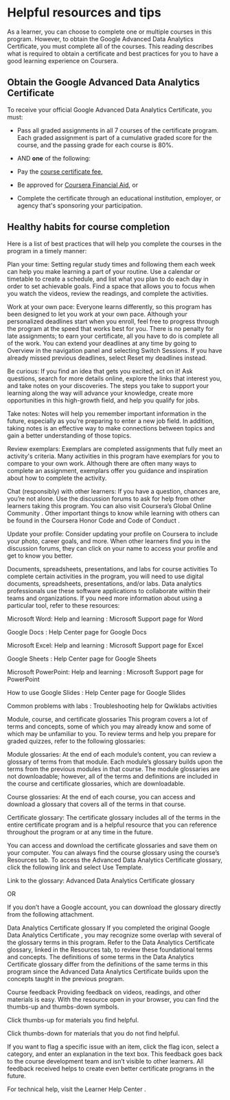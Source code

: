 # Helpful resources and tips

As a learner, you can choose to complete one or multiple courses in this program. However, to obtain the Google Advanced Data Analytics Certificate, you must complete all of the courses. This reading describes what is required to obtain a certificate and best practices for you to have a good learning experience on Coursera.

## Obtain the Google Advanced Data Analytics Certificate

To receive your official Google Advanced Data Analytics Certificate, you must:

* Pass all graded assignments in all 7 courses of the certificate program. Each graded assignment is part of a cumulative graded score for the course, and the passing grade for each course is 80%. 

* AND **one** of the following:

* Pay the [course certificate fee](https://www.coursera.support/s/article/209818963-Payments-on-Coursera?language=en_US),

* Be approved for [Coursera Financial Aid](https://www.coursera.support/s/article/209819033-Apply-for-Financial-Aid-or-a-Scholarship?language=en_US), or

* Complete the certificate through an educational institution, employer, or agency that's sponsoring your participation. 

## Healthy habits for course completion

Here is a list of best practices that will help you complete the courses in the program in a timely manner: 

Plan your time: Setting regular study times and following them each week can help you make learning a part of your routine. Use a calendar or timetable to create a schedule, and list what you plan to do each day in order to set achievable goals. Find a space that allows you to focus when you watch the videos, review the readings, and complete the activities.

Work at your own pace: Everyone learns differently, so this program has been designed to let you work at your own pace. Although your personalized deadlines start when you enroll, feel free to progress through the program at the speed that works best for you. There is no penalty for late assignments; to earn your certificate, all you have to do is complete all of the work. You can extend your deadlines at any time by going to Overview in the navigation panel and selecting Switch Sessions. If you have already missed previous deadlines, select Reset my deadlines instead.

Be curious: If you find an idea that gets you excited, act on it! Ask questions, search for more details online, explore the links that interest you, and take notes on your discoveries. The steps you take to support your learning along the way will advance your knowledge, create more opportunities in this high-growth field, and help you qualify for jobs. 

Take notes: Notes will help you remember important information in the future, especially as you’re preparing to enter a new job field. In addition, taking notes is an effective way to make connections between topics and gain a better understanding of those topics.

Review exemplars: Exemplars are completed assignments that fully meet an activity's criteria. Many activities in this program have exemplars for you to compare to your own work. Although there are often many ways to complete an assignment, exemplars offer you guidance and inspiration about how to complete the activity. 

Chat (responsibly) with other learners: If you have a question, chances are, you’re not alone. Use the 
discussion forums
 to ask for help from other learners taking this program. You can also visit Coursera’s 
Global Online Community
. Other important things to know while learning with others can be found in the 
Coursera Honor Code
 and 
Code of Conduct
. 

Update your profile: Consider 
updating your profile
 on Coursera to include your photo, career goals, and more. When other learners find you in the discussion forums, they can click on your name to access your profile and get to know you better.

Documents, spreadsheets, presentations, and labs for course activities
To complete certain activities in the program, you will need to use digital documents, spreadsheets, presentations, and/or labs. Data analytics professionals use these software applications to collaborate within their teams and organizations. If you need more information about using a particular tool, refer to these resources:

Microsoft Word: Help and learning
: Microsoft Support page for Word

Google Docs
: Help Center page for Google Docs

Microsoft Excel: Help and learning
: Microsoft Support page for Excel

Google Sheets
: Help Center page for Google Sheets

Microsoft PowerPoint: Help and learning
: Microsoft Support page for PowerPoint

How to use Google Slides
: Help Center page for Google Slides  

Common problems with labs
: Troubleshooting help for Qwiklabs activities

Module, course, and certificate glossaries
This program covers a lot of terms and concepts, some of which you may already know and some of which may be unfamiliar to you. To review terms and help you prepare for graded quizzes, refer to the following glossaries:

Module glossaries: At the end of each module’s content, you can review a glossary of terms from that module. Each module’s glossary builds upon the terms from the previous modules in that course. The module glossaries are not downloadable; however, all of the terms and definitions are included in the course and certificate glossaries, which are downloadable.

Course glossaries: At the end of each course, you can access and download a glossary that covers all of the terms in that course. 

Certificate glossary: The certificate glossary includes all of the terms in the entire certificate program and is a helpful resource that you can reference throughout the program or at any time in the future. 

You can access and download the certificate glossaries and save them on your computer. You can always find the course glossary using the course’s 
Resources
 tab. To access the Advanced Data Analytics Certificate glossary, click the following link and select Use Template.

Link to the glossary: 
Advanced Data Analytics Certificate glossary

OR

If you don’t have a Google account, you can download the glossary directly from the following attachment.

Data Analytics Certificate glossary
If you completed the original 
Google Data Analytics Certificate
, you may recognize some overlap with several of the glossary terms in this program. Refer to the Data Analytics Certificate glossary, linked in the 
Resources
 tab, to review these foundational terms and concepts. The definitions of some terms in the Data Analytics Certificate glossary differ from the definitions of the same terms in this program since the Advanced Data Analytics Certificate builds upon the concepts taught in the previous program.

Course feedback
Providing feedback on videos, readings, and other materials is easy. With the resource open in your browser, you can find the thumbs-up and thumbs-down symbols. 

Click thumbs-up for materials you find helpful. 

Click thumbs-down for materials that you do not find helpful.

If you want to flag a specific issue with an item, click the flag icon, select a category, and enter an explanation in the text box. This feedback goes back to the course development team and isn’t visible to other learners. All feedback received helps to create even better certificate programs in the future. 

For technical help, visit the 
Learner Help Center
.
